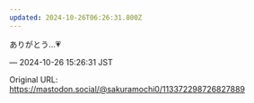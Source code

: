 ```yaml
---
updated: 2024-10-26T06:26:31.800Z
---
```


<p>ありがとう…💗</p>

&mdash; 2024-10-26 15:26:31 JST

Original URL: https://mastodon.social/@sakuramochi0/113372298726827889
